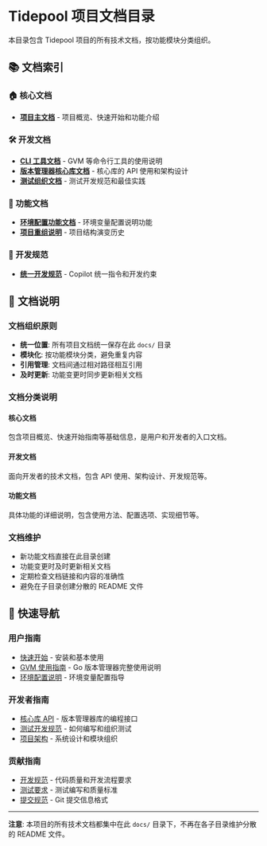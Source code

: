 # Tidepool 项目文档目录

本目录包含 Tidepool 项目的所有技术文档，按功能模块分类组织。

## 📚 文档索引

### 🏠 核心文档
- **[项目主文档](../README.md)** - 项目概览、快速开始和功能介绍

### 🛠️ 开发文档
- **[CLI 工具文档](cli-tools.md)** - GVM 等命令行工具的使用说明
- **[版本管理器核心库文档](tidepool-version-manager.md)** - 核心库的 API 使用和架构设计
- **[测试组织文档](test-organization.md)** - 测试开发规范和最佳实践

### 🎯 功能文档
- **[环境配置功能文档](environment-setup-feature.md)** - 环境变量配置说明功能
- **[项目重组说明](project-reorganization.md)** - 项目结构演变历史

### 🔧 开发规范
- **[统一开发规范](../.github/instructions/unified.instructions.md)** - Copilot 统一指令和开发约束

## 📖 文档说明

### 文档组织原则
- **统一位置**: 所有项目文档统一保存在此 `docs/` 目录
- **模块化**: 按功能模块分类，避免重复内容
- **引用管理**: 文档间通过相对路径相互引用
- **及时更新**: 功能变更时同步更新相关文档

### 文档分类说明

#### 核心文档
包含项目概览、快速开始指南等基础信息，是用户和开发者的入口文档。

#### 开发文档
面向开发者的技术文档，包含 API 使用、架构设计、开发规范等。

#### 功能文档
具体功能的详细说明，包含使用方法、配置选项、实现细节等。

### 文档维护
- 新功能文档直接在此目录创建
- 功能变更时及时更新相关文档
- 定期检查文档链接和内容的准确性
- 避免在子目录创建分散的 README 文件

## 🔗 快速导航

### 用户指南
- [快速开始](../README.md#快速开始) - 安装和基本使用
- [GVM 使用指南](cli-tools.md#gvm---go-版本管理器) - Go 版本管理器完整使用说明
- [环境配置说明](environment-setup-feature.md) - 环境变量配置指导

### 开发者指南
- [核心库 API](tidepool-version-manager.md#使用方法) - 版本管理器库的编程接口
- [测试开发规范](test-organization.md) - 如何编写和组织测试
- [项目架构](tidepool-version-manager.md#架构设计) - 系统设计和模块组织

### 贡献指南
- [开发规范](../.github/instructions/unified.instructions.md) - 代码质量和开发流程要求
- [测试要求](test-organization.md#测试质量要求) - 测试编写和质量标准
- [提交规范](../.github/instructions/unified.instructions.md#提交规范) - Git 提交信息格式

---

**注意**: 本项目的所有技术文档都集中在此 `docs/` 目录下，不再在各子目录维护分散的 README 文件。
